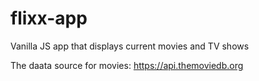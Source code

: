 # flixx-app

Vanilla JS app that displays current movies and TV shows

The daata source for movies: https://api.themoviedb.org
